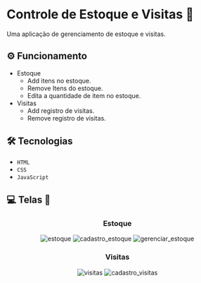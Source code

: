 # Controle de Estoque e Visitas 🧰

<div style="text-align: justify;">
Uma aplicação de gerenciamento de estoque e visitas.
</div>

## ⚙ Funcionamento

- Estoque
  - Add itens no estoque.
  - Remove Itens do estoque.
  - Edita a quantidade de item no estoque.
- Visitas
  - Add registro de visitas.
  - Remove registro de visitas.

## 🛠 Tecnologias

- <code>HTML</code>
- <code>CSS</code>
- <code>JavaScript</code>

## 💻 Telas 📱
<div align="center">
  
### Estoque
  
![estoque](https://user-images.githubusercontent.com/76831929/155433749-6ce20be1-8d26-4d00-a566-2cb4e88862de.jpg)
![cadastro_estoque](https://user-images.githubusercontent.com/76831929/155433769-a3bb4faa-a1e0-4668-85ea-b073b12fee26.jpg)
![gerenciar_estoque](https://user-images.githubusercontent.com/76831929/155433774-d69444b7-3379-45db-9405-45a2b001f89c.jpg)
  
### Visitas  
  
![visitas](https://user-images.githubusercontent.com/76831929/155433779-bfc9564c-942d-4955-ac32-261fab266483.jpg)
![cadastro_visitas](https://user-images.githubusercontent.com/76831929/155433783-1c5fddf5-7b68-447c-a33c-4b79beb726c3.jpg)

</div>

